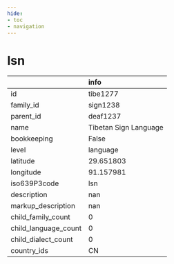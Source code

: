 ```yaml
---
hide:
- toc
- navigation
---
```

# lsn
|                      | info                  |
|:---------------------|:----------------------|
| id                   | tibe1277              |
| family_id            | sign1238              |
| parent_id            | deaf1237              |
| name                 | Tibetan Sign Language |
| bookkeeping          | False                 |
| level                | language              |
| latitude             | 29.651803             |
| longitude            | 91.157981             |
| iso639P3code         | lsn                   |
| description          | nan                   |
| markup_description   | nan                   |
| child_family_count   | 0                     |
| child_language_count | 0                     |
| child_dialect_count  | 0                     |
| country_ids          | CN                    |